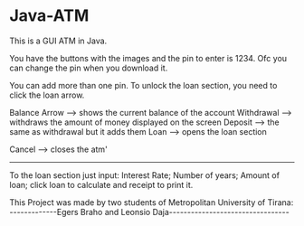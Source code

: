 # Java-ATM
This is a GUI ATM in Java.

You have the buttons with the images and the pin to enter is 1234. Ofc you can change the pin when you download it.

You can add more than one pin. To unlock the loan section, you need to click the loan arrow.

Balance Arrow --> shows the current balance of the account
Withdrawal -->  withdraws the amount of money displayed on the screen
Deposit --> the same as withdrawal but it adds them
Loan --> opens the loan section

Cancel --> closes the atm'

-----------------------------------------------------------------------------------------------------------------------------------------------------------------------------------

To the loan section just input:
  Interest Rate;
  Number of years;
  Amount of loan;
click loan to calculate and receipt to print it.

This Project was made by two students of Metropolitan University of Tirana:
 -------------Egers Braho and Leonsio Daja---------------------------------
